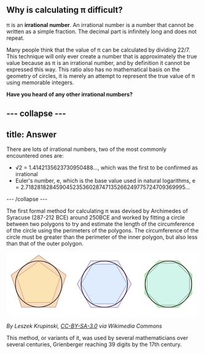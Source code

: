 ## Why is calculating π difficult?

π is an **irrational number**. An irrational number is a number that cannot be written as a simple fraction. The decimal part is infinitely long and does not repeat.

Many people think that the value of π can be calculated by dividing 22/7. This technique will only ever create a number that is approximately the true value because as π is an irrational number, and by definition it cannot be expressed this way. This ratio also has no mathematical basis on the geometry of circles, it is merely an attempt to represent the true value of π using memorable integers.

**Have you heard of any other irrational numbers?**

--- collapse ---
---
title: Answer
---
There are lots of irrational numbers, two of the most commonly encountered ones are:
- √2 = 1.4142135623730950488…, which was the first to be confirmed as irrational
- Euler's number, e, which is the base value used in natural logarithms, e = 2.71828182845904523536028747135266249775724709369995...

--- /collapse ---

The first formal method for calculating π was devised by Archimedes of Syracuse (287-212 BCE) around 250BCE and worked by fitting a circle between two polygons to try and estimate the length of the circumference of the circle using the perimeters of the polygons. The circumference of the circle must be greater than the perimeter of the inner polygon, but also less than that of the outer polygon.

![π can be estimated by computing the perimeters of circumscribed and inscribed polygons](images/archimedes-pi.png)

*By Leszek Krupinski, [CC-BY-SA-3.0](http://creativecommons.org/licenses/by-sa/3.0/) via Wikimedia Commons*

This method, or variants of it, was used by several mathematicians over several centuries, Grienberger reaching 39 digits by the 17th century.
